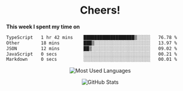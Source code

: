 <h1 align="center">Cheers!</h1>

**This week I spent my time on**
<!--START_SECTION:waka-->

```txt
TypeScript   1 hr 42 mins    ███████████████████▒░░░░░   76.78 %
Other        18 mins         ███▒░░░░░░░░░░░░░░░░░░░░░   13.97 %
JSON         12 mins         ██▒░░░░░░░░░░░░░░░░░░░░░░   09.02 %
JavaScript   0 secs          ░░░░░░░░░░░░░░░░░░░░░░░░░   00.21 %
Markdown     0 secs          ░░░░░░░░░░░░░░░░░░░░░░░░░   00.01 %
```

<!--END_SECTION:waka-->

<p align="center"><img src="https://github-readme-stats.vercel.app/api/top-langs/?username=thnkrn&layout=compact&hide=html&theme=tokyonight" alt="Most Used Languages" /></p>

<p align="center"><img src="https://github-readme-stats.vercel.app/api?username=thnkrn&show_icons=true&count_private=true&theme=tokyonight&show=reviews&hide_rank=false&rank_icon=github" alt="GitHub Stats" /></p>

<!-- <p align="center"><a href="https://wakatime.com"><img src="https://wakatime.com/share/@thnkrn/40092326-d1bd-471b-89da-9a7c63939402.png" /></p>
 -->
